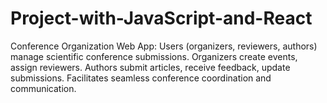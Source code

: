 # Project-with-JavaScript-and-React
Conference Organization Web App: Users (organizers, reviewers, authors) manage scientific conference submissions. Organizers create events, assign reviewers. Authors submit articles, receive feedback, update submissions. Facilitates seamless conference coordination and communication.
